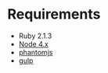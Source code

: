# Requirements
 - Ruby 2.1.3
 - [Node 4.x](https://nodejs.org/en/download/package-manager)
 - [phantomjs](http://phantomjs.org/download.html)
 - [gulp](https://github.com/gulpjs/gulp/blob/master/docs/getting-started.md)
